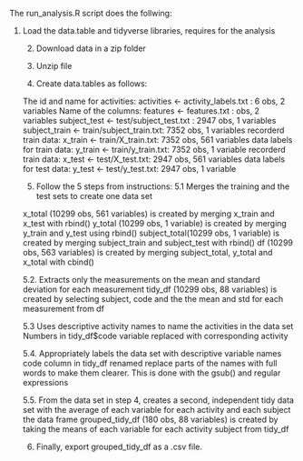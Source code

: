 

The run_analysis.R script does the follwing:

1. Load the data.table and tidyverse libraries, requires for the analysis

	2. Download data in a zip folder
	
	3. Unzip file 

	4. Create data.tables as follows:

	The id and name for activities: activities <- activity_labels.txt : 6 obs, 2 variables
	Name of the columns: features <- features.txt : obs, 2 variables
	subject_test <- test/subject_test.txt : 2947 obs, 1 variables
	subject_train <- train/subject_train.txt: 7352 obs, 1 variables
	recorderd train data: x_train <- train/X_train.txt: 7352 obs, 561 variables
	data labels for train data: y_train <- train/y_train.txt: 7352 obs, 1 variable
	recorderd train data: x_test <- test/X_test.txt: 2947 obs, 561 variables
	data labels for test data: y_test <- test/y_test.txt: 2947 obs, 1 variable

	5. Follow the 5 steps from instructions:
	5.1 Merges the training and the test sets to create one data set

	x_total (10299 obs, 561 variables) is created by merging x_train and x_test with rbind() 
	y_total (10299 obs, 1 variable) is created by merging y_train and y_test using rbind() 
	subject_total(10299 obs, 1 variable) is created by merging subject_train and subject_test with rbind()
	df (10299 obs, 563 variables) is created by merging subject_total, y_total and x_total with cbind()

	5.2. Extracts only the measurements on the mean and standard deviation for each measurement
	tidy_df (10299 obs, 88 variables) is created by selecting  subject, code and the the mean and std for each measurement from df

	5.3 Uses descriptive activity names to name the activities in the data set
	Numbers in tidy_df$code variable replaced with corresponding activity

	5.4. Appropriately labels the data set with descriptive variable names
	code column in tidy_df renamed
	replace parts of the names with full words to make them clearer. This is done with the gsub() and regular expressions

	5.5. From the data set in step 4, creates a second, independent tidy data set with the average of each variable for each activity and each subject
	the data frame grouped_tidy_df (180 obs, 88 variables) is created by taking the means of each variable for each activity subject from tidy_df
	
	6. Finally, export grouped_tidy_df as a .csv file.

